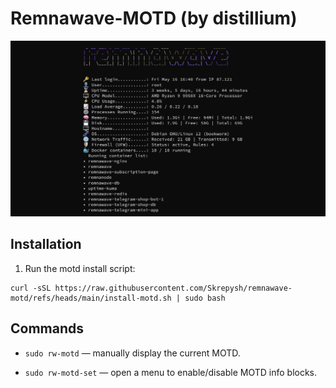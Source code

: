 # Remnawave-MOTD (by distillium)

![screenshot](screenshot.png)

## Installation
1. Run the motd install script: 
```
curl -sSL https://raw.githubusercontent.com/Skrepysh/remnawave-motd/refs/heads/main/install-motd.sh | sudo bash
```
## Commands

- `sudo rw-motd` — manually display the current MOTD.

- `sudo rw-motd-set` — open a menu to enable/disable MOTD info blocks.
